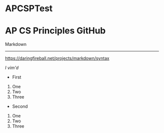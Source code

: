 # APCSPTest

AP CS Principles GitHub
====================

Markdown
___________________

https://daringfireball.net/projects/markdown/syntax

*I vim'd*

* First
1. One
2. Two
3. Three

* Second
1. One
2. Two
3. Three

